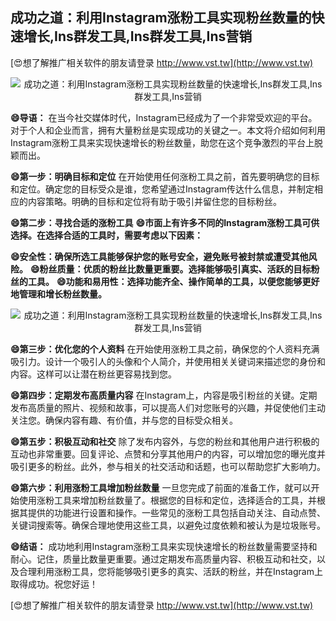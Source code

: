 ## **成功之道：利用Instagram涨粉工具实现粉丝数量的快速增长,Ins群发工具,Ins群发工具,Ins营销**

[😍想了解推广相关软件的朋友请登录 http://www.vst.tw](http://www.vst.tw)

 <center><img src="https://vst.tw/MP4/tuiguang/png/8.png" alt="成功之道：利用Instagram涨粉工具实现粉丝数量的快速增长,Ins群发工具,Ins群发工具,Ins营销"></center>

**😄导语：**
在当今社交媒体时代，Instagram已经成为了一个非常受欢迎的平台。对于个人和企业而言，拥有大量粉丝是实现成功的关键之一。本文将介绍如何利用Instagram涨粉工具来实现快速增长的粉丝数量，助您在这个竞争激烈的平台上脱颖而出。

**😄第一步：明确目标和定位**
在开始使用任何涨粉工具之前，首先要明确您的目标和定位。确定您的目标受众是谁，您希望通过Instagram传达什么信息，并制定相应的内容策略。明确的目标和定位将有助于吸引并留住您的目标粉丝。

**😄第二步：寻找合适的涨粉工具**
**😄市面上有许多不同的Instagram涨粉工具可供选择。在选择合适的工具时，需要考虑以下因素：**

**😄安全性：确保所选工具能够保护您的账号安全，避免账号被封禁或遭受其他风险。**
**😄粉丝质量：优质的粉丝比数量更重要。选择能够吸引真实、活跃的目标粉丝的工具。**
**😄功能和易用性：选择功能齐全、操作简单的工具，以便您能够更好地管理和增长粉丝数量。**

 <center><img src="https://vst.tw/MP4/tuiguang/png/8.png" alt="成功之道：利用Instagram涨粉工具实现粉丝数量的快速增长,Ins群发工具,Ins群发工具,Ins营销"></center>

**😄第三步：优化您的个人资料**
在开始使用涨粉工具之前，确保您的个人资料充满吸引力。设计一个吸引人的头像和个人简介，并使用相关关键词来描述您的身份和内容。这样可以让潜在粉丝更容易找到您。

**😄第四步：定期发布高质量内容**
在Instagram上，内容是吸引粉丝的关键。定期发布高质量的照片、视频和故事，可以提高人们对您账号的兴趣，并促使他们主动关注您。确保内容有趣、有价值，并与您的目标受众相关。

**😄第五步：积极互动和社交**
除了发布内容外，与您的粉丝和其他用户进行积极的互动也非常重要。回复评论、点赞和分享其他用户的内容，可以增加您的曝光度并吸引更多的粉丝。此外，参与相关的社交活动和话题，也可以帮助您扩大影响力。

**😄第六步：利用涨粉工具增加粉丝数量**
一旦您完成了前面的准备工作，就可以开始使用涨粉工具来增加粉丝数量了。根据您的目标和定位，选择适合的工具，并根据其提供的功能进行设置和操作。一些常见的涨粉工具包括自动关注、自动点赞、关键词搜索等。确保合理地使用这些工具，以避免过度依赖和被认为是垃圾账号。

**😄结语：**
成功地利用Instagram涨粉工具来实现快速增长的粉丝数量需要坚持和耐心。记住，质量比数量更重要。通过定期发布高质量内容、积极互动和社交，以及合理利用涨粉工具，您将能够吸引更多的真实、活跃的粉丝，并在Instagram上取得成功。祝您好运！

[😍想了解推广相关软件的朋友请登录 http://www.vst.tw](http://www.vst.tw)




